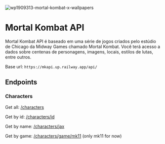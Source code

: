 ![wp1909313-mortal-kombat-x-wallpapers](https://user-images.githubusercontent.com/52705622/211174615-24e39c2d-22a2-436f-9036-aa26acca2391.jpg)

<h1>Mortal Kombat API</h1>

Mortal Kombat API é baseado em uma série de jogos criados pelo estúdio de Chicago da Midway Games chamado Mortal Kombat. Você terá acesso a dados sobre centenas de personagens, imagens, locais, estilos de lutas, entre outros.

Base url: ```https://mkapi.up.railway.app/api/```

## Endpoints

### Characters

Get all: <a href="https://mkapi.up.railway.app/api/characters" target="_blank" rel="noopener noreferrer">/characters</a>

Get by id: <a href="https://mkapi.up.railway.app/api/characters/63b839cf3bf0c1070c1dd122" target="_blank" rel="noopener noreferrer">/characters/id</a>

Get by name: <a href="https://mkapi.up.railway.app/api/characters/jax" target="_blank" rel="noopener noreferrer">/characters/jax</a>

Get by game: <a href="https://mkapi.up.railway.app/api/characters/jax" target="_blank" rel="noopener noreferrer">/characters/game/mk11</a> (only mk11 for now)
